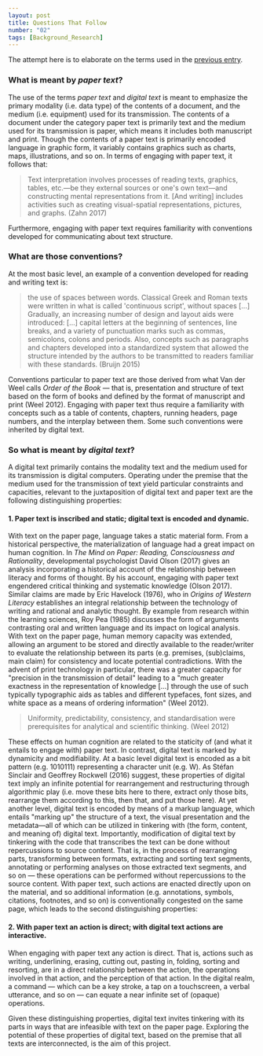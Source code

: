 ```yaml
---
layout: post
title: Questions That Follow
number: "02"
tags: [Background_Research]
---
```


The attempt here is to elaborate on the terms used in the [previous entry](01).

### What is meant by *paper text*?

The use of the terms *paper text* and *digital text* is meant to emphasize the primary modality (i.e. data type) of the contents of a document, and the medium (i.e. equipment) used for its transmission. The contents of a document under the category paper text is primarily text and the medium used for its transmission is paper, which means it includes both manuscript and print. Though the contents of a paper text is primarily encoded language in graphic form, it variably contains graphics such as charts, maps, illustrations, and so on. In terms of engaging with paper text, it follows that:

> Text interpretation involves processes of reading texts, graphics, tables, etc.—be they external sources or one's own text—and constructing mental representations from it. \[And writing\] includes activities such as creating visual-spatial representations, pictures, and graphs. (Zahn 2017)

Furthermore, engaging with paper text requires familiarity with conventions developed for communicating about text structure.

### What are those conventions?

At the most basic level, an example of a convention developed for reading and writing text is:

> the use of spaces between words. Classical Greek and Roman texts were written in what is called 'continuous script', without spaces \[...\] Gradually, an increasing number of design and layout aids were introduced: \[...\] capital letters at the beginning of sentences, line breaks, and a variety of punctuation marks such as commas, semicolons, colons and periods. Also, concepts such as paragraphs and chapters developed into a standardized system that allowed the structure intended by the authors to be transmitted to readers familiar with these standards. (Bruijn 2015)

Conventions particular to paper text are those derived from what Van der Weel calls *Order of the Book* — that is, presentation and structure of text based on the form of books and defined by the format of manuscript and print (Weel 2012). Engaging with paper text thus require a familiarity with concepts such as a table of contents, chapters, running headers, page numbers, and the interplay between them. Some such conventions were inherited by digital text.

### So what is meant by *digital text*?

A digital text primarily contains the modality text and the medium used for its transmission is digital computers. Operating under the premise that the medium used for the transmission of text yield particular constraints and capacities, relevant to the juxtaposition of digital text and paper text are the following distinguishing properties:

#### 1. Paper text is inscribed and static; digital text is encoded and dynamic.

With text on the paper page, language takes a static material form. From a historical perspective, the materialization of language had a great impact on human cognition. In *The Mind on Paper: Reading, Consciousness and Rationality*, developmental psychologist David Olson (2017) gives an analysis incorporating a historical account of the relationship between literacy and forms of thought. By his account, engaging with paper text engendered critical thinking and systematic knowledge (Olson 2017). Similar claims are made by Eric Havelock (1976), who in *Origins of Western Literacy* establishes an integral relationship between the technology of writing and rational and analytic thought. By example from research within the learning sciences, Roy Pea (1985) discusses the form of arguments contrasting oral and written language and its impact on logical analysis. With text on the paper page, human memory capacity was extended, allowing an argument to be stored and directly available to the reader/writer to evaluate the relationship between its parts (e.g. premises, (sub)claims, main claim) for consistency and locate potential contradictions. With the advent of print technology in particular, there was a greater capacity for "precision in the transmission of detail" leading to a "much greater exactness in the representation of knowledge \[...\] through the use of such typically typographic aids as tables and different typefaces, font sizes, and white space as a means of ordering information" (Weel 2012).

> Uniformity, predictability, consistency, and standardisation were prerequisites for analytical and scientific thinking. (Weel 2012)

These effects on human cognition are related to the staticity of (and what it entails to engage with) paper text. In contrast, digital text is marked by dynamicity and modifiability. At a basic level digital text is encoded as a bit pattern (e.g. 1010111) representing a character unit (e.g. W). As Stéfan Sinclair and Geoffrey Rockwell (2016) suggest, these properties of digital text imply an infinite potential for rearrangement and restructuring through algorithmic play (i.e. move these bits here to there, extract only those bits, rearrange them according to this, then that, and put those here). At yet another level, digital text is encoded by means of a markup language, which entails "marking up" the structure of a text, the visual presentation and the metadata—all of which can be utilized in tinkering with (the form, content, and meaning of) digital text. Importantly, modification of digital text by tinkering with the code that transcribes the text can be done without repercussions to source content. That is, in the process of rearranging parts, transforming between formats, extracting and sorting text segments, annotating or performing analyses on those extracted text segments, and so on — these operations can be performed without repercussions to the source content. With paper text, such actions are enacted directly upon on the material, and so additional information (e.g. annotations, symbols, citations, footnotes, and so on) is conventionally congested on the same page, which leads to the second distinguishing properties:

#### 2. With paper text an action is direct; with digital text actions are interactive.

When engaging with paper text any action is direct. That is, actions such as writing, underlining, erasing, cutting out, pasting in, folding, sorting and resorting, are in a direct relationship between the action, the operations involved in that action, and the perception of that action. In the digital realm, a command — which can be a key stroke, a tap on a touchscreen, a verbal utterance, and so on — can equate a near infinite set of (opaque) operations.

Given these distinguishing properties, digital text invites tinkering with its parts in ways that are infeasible with text on the paper page. Exploring the potential of these properties of digital text, based on the premise that all texts are interconnected, is the aim of this project.
